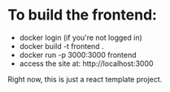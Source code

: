 # To build the frontend:

- docker login (if you're not logged in)
- docker build -t frontend .
- docker run -p 3000:3000 frontend
- access the site at: http://localhost:3000

Right now, this is just a react template project.